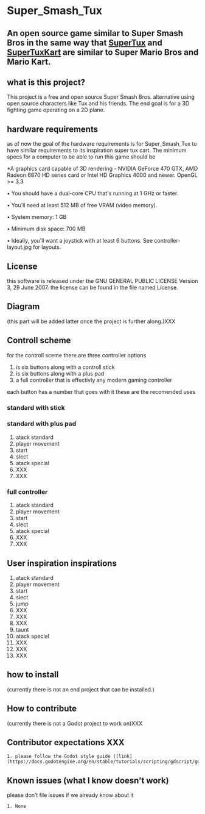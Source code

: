 # Super_Smash_Tux


## An open source game similar to Super Smash Bros in the same way that [SuperTux](https://www.supertux.org/) and [SuperTuxKart](https://supertuxkart.net) are similar to Super Mario Bros and Mario Kart.


## what is this project?

This project is a free and open source Super Smash Bros. alternative using open source characters like Tux and his friends. The end goal is for a 3D fighting game operating on a 2D plane.


## hardware requirements

as of now the goal of the hardware requirements is for Super_Smash_Tux to have similar requirements to its inspiration super tux cart. 
The minimum specs for a computer to be able to run this game should be


*A graphics card capable of 3D rendering - NVIDIA GeForce 470 GTX, AMD Radeon 6870 HD series card or Intel HD Graphics 4000 and newer. OpenGL >= 3.3 

• You should have a dual-core CPU that's running at 1 GHz or faster. 

• You'll need at least 512 MB of free VRAM (video memory). 

• System memory: 1 GB 

• Minimum disk space: 700 MB 

• Ideally, you'll want a joystick with at least 6 buttons. See controller-layout.jpg for layouts.

## License
this software is released under the GNU GENERAL PUBLIC LICENSE Version 3, 29 June 2007. the license can be found in the file named License.

## Diagram

(this part will be added latter once the project is further along.)XXX

## Controll scheme
for the controll sceme there are three controller options
1. is six buttons along with a controll stick
2. is six buttons along with a plus pad
3. a full controller that is effectivly any modern gaming controller

each button has a number that goes with it these are the recomended uses
### standard with stick

### standard with plus pad
1. atack standard
2. player movement
3. start
4. slect
5. atack special
6. XXX
7. XXX

### full controller
1. atack standard
2. player movement
3. start
4. slect
5. atack special
6. XXX
7. XXX

## User inspiration inspirations
1. atack standard
2. player movement
3. start
4. slect
5. jump
6. XXX
7. XXX
8. XXX
9. taunt
10. atack special
11. XXX
12. XXX
13. XXX


## how to install
(currently there is not an end project that can be installed.)


## How to contribute

(currently there is not a Godot project to work on)XXX




## Contributor expectations XXX

    1. please follow the Godot style guide ([link](https://docs.godotengine.org/en/stable/tutorials/scripting/gdscript/gdscript_styleguide.html))


## Known issues (what I know doesn't work)

please don’t file issues if we already know about it

    1. None 





    
